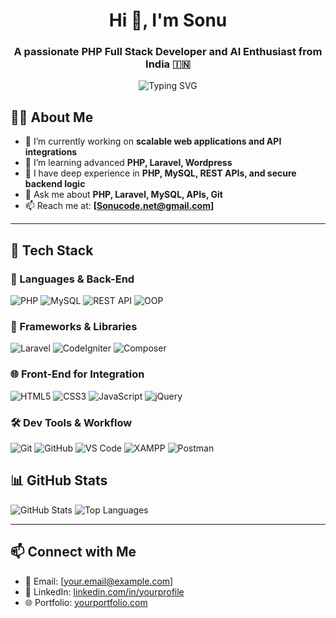 <h1 align="center">Hi 👋, I'm Sonu</h1>
<h3 align="center">A passionate PHP Full Stack Developer and AI Enthusiast from India 🇮🇳</h3>

<p align="center">
  <img src="https://readme-typing-svg.herokuapp.com?font=Fira+Code&weight=500&size=24&pause=1000&color=00C5FF&center=true&vCenter=true&width=435&lines=Full+Stack+PHP+Developer;AI+Explorer+%7C+ML+Beginner;Open+Source+Lover+%F0%9F%92%9A;Always+Learning+%E2%9C%8C%EF%B8%8F" alt="Typing SVG" />
</p>


## 🧑‍💻 About Me

- 🔭 I’m currently working on **scalable web applications and API integrations**
- 🌱 I’m learning advanced **PHP, Laravel, Wordpress**
- 🧠 I have deep experience in **PHP, MySQL, REST APIs, and secure backend logic**
- 💬 Ask me about **PHP, Laravel, MySQL, APIs, Git**
- 📫 Reach me at: **[Sonucode.net@gmail.com]**


---

## 💼 Tech Stack

### 🧠 Languages & Back-End
![PHP](https://img.shields.io/badge/-PHP-777BB4?style=flat&logo=php&logoColor=white)
![MySQL](https://img.shields.io/badge/-MySQL-4479A1?style=flat&logo=mysql&logoColor=white)
![REST API](https://img.shields.io/badge/-REST%20API-blue?style=flat)
![OOP](https://img.shields.io/badge/-OOP-8A2BE2?style=flat)

### 🔧 Frameworks & Libraries
![Laravel](https://img.shields.io/badge/-Laravel-F55247?style=flat&logo=laravel&logoColor=white)
![CodeIgniter](https://img.shields.io/badge/-CodeIgniter-EF4223?style=flat&logo=codeigniter)
![Composer](https://img.shields.io/badge/-Composer-885630?style=flat&logo=composer&logoColor=white)

### 🌐 Front-End for Integration
![HTML5](https://img.shields.io/badge/-HTML5-E34F26?style=flat&logo=html5&logoColor=white)
![CSS3](https://img.shields.io/badge/-CSS3-1572B6?style=flat&logo=css3&logoColor=white)
![JavaScript](https://img.shields.io/badge/-JavaScript-F7DF1E?style=flat&logo=javascript&logoColor=black)
![jQuery](https://img.shields.io/badge/-jQuery-0769AD?style=flat&logo=jquery&logoColor=white)

### 🛠 Dev Tools & Workflow
![Git](https://img.shields.io/badge/-Git-F05032?style=flat&logo=git&logoColor=white)
![GitHub](https://img.shields.io/badge/-GitHub-181717?style=flat&logo=github)
![VS Code](https://img.shields.io/badge/-VS%20Code-007ACC?style=flat&logo=visual-studio-code)
![XAMPP](https://img.shields.io/badge/-XAMPP-FB7A24?style=flat&logo=xampp)
![Postman](https://img.shields.io/badge/-Postman-FF6C37?style=flat&logo=postman)

## 📊 GitHub Stats

![GitHub Stats](https://github-readme-stats.vercel.app/api?username=yourusername&show_icons=true&theme=dark)
![Top Languages](https://github-readme-stats.vercel.app/api/top-langs/?username=yourusername&layout=compact&theme=dark)

---

## 📫 Connect with Me

- 📧 Email: [your.email@example.com]
- 💼 LinkedIn: [linkedin.com/in/yourprofile](https://linkedin.com/in/yourprofile)
- 🌐 Portfolio: [yourportfolio.com](https://yourportfolio.com)

